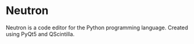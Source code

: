# Neutron
Neutron is a code editor for the Python programming language.
Created using PyQt5 and QScintilla.